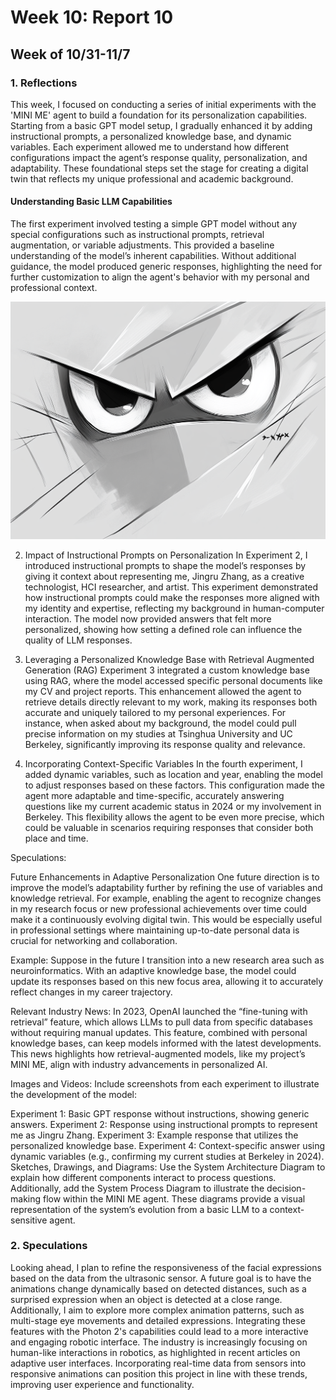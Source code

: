 # Week 10: Report 10 #
## Week of 10/31-11/7
### 1. Reflections

This week, I focused on conducting a series of initial experiments with the 'MINI ME' agent to build a foundation for its personalization capabilities. Starting from a basic GPT model setup, I gradually enhanced it by adding instructional prompts, a personalized knowledge base, and dynamic variables. Each experiment allowed me to understand how different configurations impact the agent’s response quality, personalization, and adaptability. These foundational steps set the stage for creating a digital twin that reflects my unique professional and academic background.

#### Understanding Basic LLM Capabilities
The first experiment involved testing a simple GPT model without any special configurations such as instructional prompts, retrieval augmentation, or variable adjustments. This provided a baseline understanding of the model’s inherent capabilities. Without additional guidance, the model produced generic responses, highlighting the need for further customization to align the agent's behavior with my personal and professional context.

<img width="1000" alt="Learning Rhino" src="assets/Week7/Expression Design.png">

2. Impact of Instructional Prompts on Personalization
In Experiment 2, I introduced instructional prompts to shape the model’s responses by giving it context about representing me, Jingru Zhang, as a creative technologist, HCI researcher, and artist. This experiment demonstrated how instructional prompts could make the responses more aligned with my identity and expertise, reflecting my background in human-computer interaction. The model now provided answers that felt more personalized, showing how setting a defined role can influence the quality of LLM responses.

3. Leveraging a Personalized Knowledge Base with Retrieval Augmented Generation (RAG)
Experiment 3 integrated a custom knowledge base using RAG, where the model accessed specific personal documents like my CV and project reports. This enhancement allowed the agent to retrieve details directly relevant to my work, making its responses both accurate and uniquely tailored to my personal experiences. For instance, when asked about my background, the model could pull precise information on my studies at Tsinghua University and UC Berkeley, significantly improving its response quality and relevance.

4. Incorporating Context-Specific Variables
In the fourth experiment, I added dynamic variables, such as location and year, enabling the model to adjust responses based on these factors. This configuration made the agent more adaptable and time-specific, accurately answering questions like my current academic status in 2024 or my involvement in Berkeley. This flexibility allows the agent to be even more precise, which could be valuable in scenarios requiring responses that consider both place and time.

Speculations:

Future Enhancements in Adaptive Personalization
One future direction is to improve the model’s adaptability further by refining the use of variables and knowledge retrieval. For example, enabling the agent to recognize changes in my research focus or new professional achievements over time could make it a continuously evolving digital twin. This would be especially useful in professional settings where maintaining up-to-date personal data is crucial for networking and collaboration.

Example: Suppose in the future I transition into a new research area such as neuroinformatics. With an adaptive knowledge base, the model could update its responses based on this new focus area, allowing it to accurately reflect changes in my career trajectory.

Relevant Industry News:
In 2023, OpenAI launched the “fine-tuning with retrieval” feature, which allows LLMs to pull data from specific databases without requiring manual updates. This feature, combined with personal knowledge bases, can keep models informed with the latest developments. This news highlights how retrieval-augmented models, like my project’s MINI ME, align with industry advancements in personalized AI.

Images and Videos:
Include screenshots from each experiment to illustrate the development of the model:

Experiment 1: Basic GPT response without instructions, showing generic answers.
Experiment 2: Response using instructional prompts to represent me as Jingru Zhang.
Experiment 3: Example response that utilizes the personalized knowledge base.
Experiment 4: Context-specific answer using dynamic variables (e.g., confirming my current studies at Berkeley in 2024).
Sketches, Drawings, and Diagrams:
Use the System Architecture Diagram to explain how different components interact to process questions. Additionally, add the System Process Diagram to illustrate the decision-making flow within the MINI ME agent. These diagrams provide a visual representation of the system’s evolution from a basic LLM to a context-sensitive agent.


### 2. Speculations

Looking ahead, I plan to refine the responsiveness of the facial expressions based on the data from the ultrasonic sensor. A future goal is to have the animations change dynamically based on detected distances, such as a surprised expression when an object is detected at a close range. Additionally, I aim to explore more complex animation patterns, such as multi-stage eye movements and detailed expressions. Integrating these features with the Photon 2's capabilities could lead to a more interactive and engaging robotic interface. The industry is increasingly focusing on human-like interactions in robotics, as highlighted in recent articles on adaptive user interfaces. Incorporating real-time data from sensors into responsive animations can position this project in line with these trends, improving user experience and functionality.
